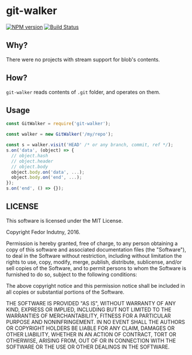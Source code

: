 # git-walker
[![NPM version](https://badge.fury.io/js/git-walker.svg)](http://badge.fury.io/js/git-walker)
[![Build Status](https://secure.travis-ci.org/indutny/gyp.js.svg)](http://travis-ci.org/indutny/gyp.js)

## Why?

There were no projects with stream support for blob's contents.

## How?

`git-walker` reads contents of `.git` folder, and operates on them.

## Usage

```javascript
const GitWalker = require('git-walker');

const walker = new GitWalker('/my/repo');

const s = walker.visit('HEAD' /* or any branch, commit, ref */);
s.on('data', (object) => {
  // object.hash
  // object.header
  // object.body
  object.body.on('data', ...);
  object.body.on('end', ...);
});
s.on('end', () => {});
```

## LICENSE

This software is licensed under the MIT License.

Copyright Fedor Indutny, 2016.

Permission is hereby granted, free of charge, to any person obtaining a
copy of this software and associated documentation files (the
"Software"), to deal in the Software without restriction, including
without limitation the rights to use, copy, modify, merge, publish,
distribute, sublicense, and/or sell copies of the Software, and to permit
persons to whom the Software is furnished to do so, subject to the
following conditions:

The above copyright notice and this permission notice shall be included
in all copies or substantial portions of the Software.

THE SOFTWARE IS PROVIDED "AS IS", WITHOUT WARRANTY OF ANY KIND, EXPRESS
OR IMPLIED, INCLUDING BUT NOT LIMITED TO THE WARRANTIES OF
MERCHANTABILITY, FITNESS FOR A PARTICULAR PURPOSE AND NONINFRINGEMENT. IN
NO EVENT SHALL THE AUTHORS OR COPYRIGHT HOLDERS BE LIABLE FOR ANY CLAIM,
DAMAGES OR OTHER LIABILITY, WHETHER IN AN ACTION OF CONTRACT, TORT OR
OTHERWISE, ARISING FROM, OUT OF OR IN CONNECTION WITH THE SOFTWARE OR THE
USE OR OTHER DEALINGS IN THE SOFTWARE.
